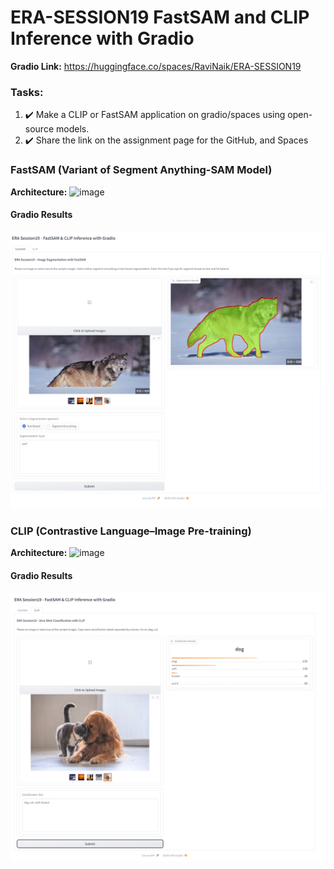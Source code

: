 # ERA-SESSION19 FastSAM and CLIP Inference with Gradio

**Gradio Link:** https://huggingface.co/spaces/RaviNaik/ERA-SESSION19

### Tasks:
1. :heavy_check_mark: Make a CLIP or FastSAM application on gradio/spaces using open-source models.
2. :heavy_check_mark: Share the link on the assignment page for the GitHub, and Spaces

### FastSAM (Variant of Segment Anything-SAM Model)
**Architecture:**
![image](https://github.com/RaviNaik/ERA-SESSION19/assets/23289802/044d2f07-f8de-478f-b189-219dc0b0b52a)

#### Gradio Results
![image](https://github.com/RaviNaik/ERA-SESSION19/blob/main/sam_gradio.png)

### CLIP (Contrastive Language–Image Pre-training)
**Architecture:**
![image](https://github.com/RaviNaik/ERA-SESSION19/assets/23289802/03758a42-8464-4663-849f-b90c8cf0c03f)

#### Gradio Results
![image](https://github.com/RaviNaik/ERA-SESSION19/blob/main/clip_gradio.png)
